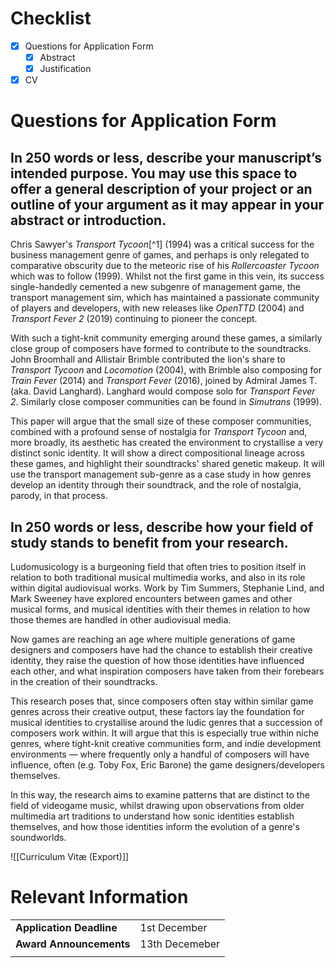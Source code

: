 # Checklist

- [x] Questions for Application Form
	- [x] Abstract
	- [x] Justification
- [x] CV

# Questions for Application Form

## In 250 words or less, describe your manuscript’s intended purpose. You may use this space to offer a general description of your project or an outline of your argument as it may appear in your abstract or introduction.

Chris Sawyer's *Transport Tycoon*[^1] (1994) was a critical success for the business management genre of games, and perhaps is only relegated to comparative obscurity due to the meteoric rise of his *Rollercoaster Tycoon* which was to follow (1999). Whilst not the first game in this vein, its success single-handedly cemented a new subgenre of management game, the transport management sim, which has maintained a passionate community of players and developers, with new releases like *OpenTTD* (2004) and *Transport Fever 2* (2019) continuing to pioneer the concept. 

With such a tight-knit community emerging around these games, a similarly close group of composers have formed to contribute to the soundtracks. John Broomhall and Allistair Brimble contributed the lion's share to *Transport Tycoon* and *Locomotion* (2004), with Brimble also composing for *Train Fever* (2014) and *Transport Fever* (2016), joined by Admiral James T. (aka. David Langhard). Langhard would compose solo for *Transport Fever 2*. Similarly close composer communities can be found in *Simutrans* (1999). 

This paper will argue that the small size of these composer communities, combined with a profound sense of nostalgia for *Transport Tycoon* and, more broadly, its aesthetic has created the environment to crystallise a very distinct sonic identity. It will show a direct compositional lineage across these games, and highlight their soundtracks' shared genetic makeup. It will use the transport management sub-genre as a case study in how genres develop an identity through their soundtrack, and the role of nostalgia, parody, in that process.

## In 250 words or less, describe how your field of study stands to benefit from your research.

Ludomusicology is a burgeoning field that often tries to position itself in relation to both traditional musical multimedia works, and also in its role within digital audiovisual works. Work by Tim Summers, Stephanie Lind, and Mark Sweeney have explored encounters between games and other musical forms, and musical identities with their themes in relation to how those themes are handled in other audiovisual media. 

Now games are reaching an age where multiple generations of game designers and composers have had the chance to establish their creative identity, they raise the question of how those identities have influenced each other, and what inspiration composers have taken from their forebears in the creation of their soundtracks. 

This research poses that, since composers often stay within similar game genres across their creative output, these factors lay the foundation for musical identities to crystallise around the ludic genres that a succession of composers work within. It will argue that this is especially true within niche genres, where tight-knit creative communities form, and indie development environments — where frequently only a handful of composers will have influence, often (e.g. Toby Fox, Eric Barone) the game designers/developers themselves.

In this way, the research aims to examine patterns that are distinct to the field of videogame music, whilst drawing upon observations from older multimedia art traditions to understand how sonic identities establish themselves, and how those identities inform the evolution of a genre's soundworlds. 

![[Curriculum Vitæ (Export)]]

# Relevant Information

|                      |                |
| -------------------- | -------------- |
| **Application Deadline** | 1st December   |
| **Award Announcements**  | 13th Decemeber |
|                      |                |
